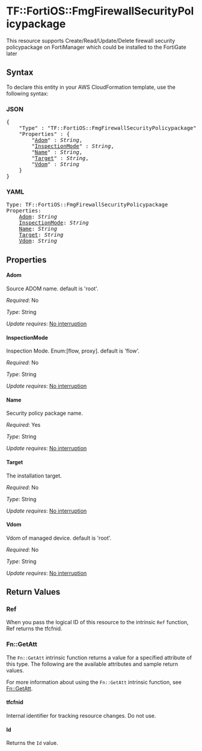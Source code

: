 # TF::FortiOS::FmgFirewallSecurityPolicypackage

This resource supports Create/Read/Update/Delete firewall security policypackage on FortiManager which could be installed to the FortiGate later

## Syntax

To declare this entity in your AWS CloudFormation template, use the following syntax:

### JSON

<pre>
{
    "Type" : "TF::FortiOS::FmgFirewallSecurityPolicypackage",
    "Properties" : {
        "<a href="#adom" title="Adom">Adom</a>" : <i>String</i>,
        "<a href="#inspectionmode" title="InspectionMode">InspectionMode</a>" : <i>String</i>,
        "<a href="#name" title="Name">Name</a>" : <i>String</i>,
        "<a href="#target" title="Target">Target</a>" : <i>String</i>,
        "<a href="#vdom" title="Vdom">Vdom</a>" : <i>String</i>
    }
}
</pre>

### YAML

<pre>
Type: TF::FortiOS::FmgFirewallSecurityPolicypackage
Properties:
    <a href="#adom" title="Adom">Adom</a>: <i>String</i>
    <a href="#inspectionmode" title="InspectionMode">InspectionMode</a>: <i>String</i>
    <a href="#name" title="Name">Name</a>: <i>String</i>
    <a href="#target" title="Target">Target</a>: <i>String</i>
    <a href="#vdom" title="Vdom">Vdom</a>: <i>String</i>
</pre>

## Properties

#### Adom

Source ADOM name. default is 'root'.

_Required_: No

_Type_: String

_Update requires_: [No interruption](https://docs.aws.amazon.com/AWSCloudFormation/latest/UserGuide/using-cfn-updating-stacks-update-behaviors.html#update-no-interrupt)

#### InspectionMode

Inspection Mode. Enum:[flow, proxy]. default is 'flow'.

_Required_: No

_Type_: String

_Update requires_: [No interruption](https://docs.aws.amazon.com/AWSCloudFormation/latest/UserGuide/using-cfn-updating-stacks-update-behaviors.html#update-no-interrupt)

#### Name

Security policy package name.

_Required_: Yes

_Type_: String

_Update requires_: [No interruption](https://docs.aws.amazon.com/AWSCloudFormation/latest/UserGuide/using-cfn-updating-stacks-update-behaviors.html#update-no-interrupt)

#### Target

The installation target.

_Required_: No

_Type_: String

_Update requires_: [No interruption](https://docs.aws.amazon.com/AWSCloudFormation/latest/UserGuide/using-cfn-updating-stacks-update-behaviors.html#update-no-interrupt)

#### Vdom

Vdom of managed device. default is 'root'.

_Required_: No

_Type_: String

_Update requires_: [No interruption](https://docs.aws.amazon.com/AWSCloudFormation/latest/UserGuide/using-cfn-updating-stacks-update-behaviors.html#update-no-interrupt)

## Return Values

### Ref

When you pass the logical ID of this resource to the intrinsic `Ref` function, Ref returns the tfcfnid.

### Fn::GetAtt

The `Fn::GetAtt` intrinsic function returns a value for a specified attribute of this type. The following are the available attributes and sample return values.

For more information about using the `Fn::GetAtt` intrinsic function, see [Fn::GetAtt](https://docs.aws.amazon.com/AWSCloudFormation/latest/UserGuide/intrinsic-function-reference-getatt.html).

#### tfcfnid

Internal identifier for tracking resource changes. Do not use.

#### Id

Returns the <code>Id</code> value.

